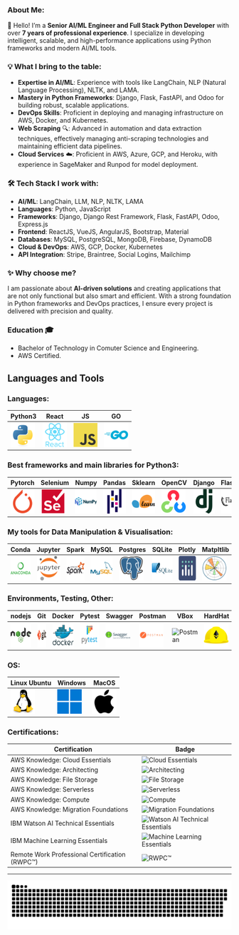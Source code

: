 
### About Me:    
👋 Hello!
I’m a **Senior AI/ML Engineer and Full Stack Python Developer** with over **7 years of professional experience**. I specialize in developing intelligent, scalable, and high-performance applications using Python frameworks and modern AI/ML tools.


### 💡 What I bring to the table:
- **Expertise in AI/ML**: Experience with tools like LangChain, NLP (Natural Language Processing), NLTK, and LAMA.
- **Mastery in Python Frameworks**: Django, Flask, FastAPI, and Odoo for building robust, scalable applications.
- **DevOps Skills**: Proficient in deploying and managing infrastructure on AWS, Docker, and Kubernetes.
- **Web Scraping** 🔍: Advanced in automation and data extraction techniques, effectively managing anti-scraping technologies and maintaining efficient data pipelines.
- **Cloud Services** ☁️: Proficient in AWS, Azure, GCP, and Heroku, with experience in SageMaker and Runpod for model deployment.

### 🛠 Tech Stack I work with:
- **AI/ML**: LangChain, LLM, NLP, NLTK, LAMA
- **Languages**: Python, JavaScript
- **Frameworks**: Django, Django Rest Framework, Flask, FastAPI, Odoo, Express.js
- **Frontend**: ReactJS, VueJS, AngularJS, Bootstrap, Material
- **Databases**: MySQL, PostgreSQL, MongoDB, Firebase, DynamoDB
- **Cloud & DevOps**: AWS, GCP, Docker, Kubernetes
- **API Integration**: Stripe, Braintree, Social Logins, Mailchimp

### ✨ Why choose me?
I am passionate about **AI-driven solutions** and creating applications that are not only functional but also smart and efficient. With a strong foundation in Python frameworks and DevOps practices, I ensure every project is delivered with precision and quality.

### Education 🎓
- Bachelor of Technology in Comuter Science and Engineering.
- AWS Certified.
                                          


## Languages and Tools 
<div>

### Languages:
| Python3 | React | JS | GO |
|---------|-------|----|----|
| <img src="https://github.com/devicons/devicon/blob/master/icons/python/python-original.svg" title="Python" alt="Python" width="55" height="55"/> | <img src="https://github.com/devicons/devicon/blob/master/icons/react/react-original-wordmark.svg" title="React" alt="React" width="55" height="55"/> | <img src="https://github.com/devicons/devicon/blob/master/icons/javascript/javascript-original.svg" title="JavaScript" alt="JavaScript" width="55" height="55"/> | <img src="https://github.com/devicons/devicon/blob/master/icons/go/go-original-wordmark.svg" title="Go" alt="Go" width="55" height="55"/> |
 

### Best frameworks and main libraries for Python3:

| Pytorch | Selenium | Numpy | Pandas | Sklearn | OpenCV | Django | Flask |
|----------|----------|----------|----------|----------|----------|----------|----------|
|  <img src="https://github.com/devicons/devicon/blob/master/icons/pytorch/pytorch-original.svg" title="Pytorch"  alt="Pytorch" width="55" height="55"/>|  <img src="https://github.com/devicons/devicon/blob/master/icons/selenium/selenium-original.svg" title="Selenium"  alt="Selenium" width="55" height="55"/>|  <img src="https://github.com/devicons/devicon/blob/master/icons/numpy/numpy-original-wordmark.svg" title="Numpy" alt="Numpy" width="55" height="55"/>|  <img src="https://github.com/devicons/devicon/blob/master/icons/pandas/pandas-original.svg" title="Pandas" alt="Pandas" width="55" height="55"/>|  <img src="https://github.com/devicons/devicon/blob/master/icons/scikitlearn/scikitlearn-original.svg" title="sklearn" alt="sklearn" width="55" height="55"/>| <img src="https://github.com/devicons/devicon/blob/master/icons/opencv/opencv-original.svg" title="mpl" alt="mpl" width="55" height="55"/>| <img src="https://github.com/devicons/devicon/blob/master/icons/django/django-plain.svg" title="mpl" alt="mpl" width="55" height="55"/>| <img src="https://github.com/devicons/devicon/blob/master/icons/flask/flask-original-wordmark.svg" title="mpl" alt="mpl" width="55" height="55"/>|



### My tools for Data Manipulation & Visualisation:

| Conda | Jupyter | Spark | MySQL | Postgres | SQLite | Plotly | Matpltlib |
|----------|----------|----------|----------|----------|----------|----------|----------|
|<img src="https://github.com/devicons/devicon/blob/master/icons/anaconda/anaconda-original-wordmark.svg" title="Anaconda" alt="Conda" width="55" height="55"/>|<img src="https://github.com/devicons/devicon/blob/master/icons/jupyter/jupyter-original-wordmark.svg" title="Jupiter" alt="Jupiter" width="55" height="55"/>|<img src="https://github.com/devicons/devicon/blob/master/icons/apachespark/apachespark-original-wordmark.svg" title="Spark" alt="Spark" width="55" height="55"/>|<img src="https://github.com/devicons/devicon/blob/master/icons/mysql/mysql-original-wordmark.svg" title="MySQL" alt="MySQL" width="55" height="55"/>|<img src="https://github.com/devicons/devicon/blob/master/icons/postgresql/postgresql-original.svg" title="pg" alt="pg" width="55" height="55"/>|<img src="https://github.com/devicons/devicon/blob/master/icons/sqlite/sqlite-original-wordmark.svg" title="SQLite" alt="SQLite" width="55" height="55"/>|<img src="https://github.com/devicons/devicon/blob/master/icons/plotly/plotly-original.svg" title="plotly" alt="pltly" width="55" height="55"/> | <img src="https://github.com/devicons/devicon/blob/master/icons/matplotlib/matplotlib-original.svg" title="plotly" alt="pltly" width="55" height="55"/> |

  
### Environments, Testing, Other:

| nodejs | Git | Docker | Pytest | Swagger | Postman | VBox | HardHat |
|----------|----------|----------|----------|----------|----------|----------|----------|
|<img src="https://github.com/devicons/devicon/blob/master/icons/nodejs/nodejs-original-wordmark.svg" title="nodejs" alt="NodeJS" width="55" height="55"/>|<img src="https://github.com/devicons/devicon/blob/master/icons/git/git-original-wordmark.svg" title="Git" alt="Git" width="55" height="55"/>|<img src="https://github.com/devicons/devicon/blob/master/icons/docker/docker-original-wordmark.svg" title="Docker" alt="Docker" width="55" height="55"/>|<img src="https://github.com/devicons/devicon/blob/master/icons/pytest/pytest-original-wordmark.svg" title="pytest" alt="pytest" width="55" height="55"/>|  <img src="https://github.com/devicons/devicon/blob/master/icons/swagger/swagger-original-wordmark.svg" title="Swagger" alt="Swagger" width="55" height="55"/>|  <img src="https://github.com/devicons/devicon/blob/master/icons/postman/postman-original-wordmark.svg" title="Postman" alt="Postman" width="55" height="55"/>|<img src="https://banner2.cleanpng.com/20190501/xvt/kisspng-computer-icons-virtualbox-portable-network-graphic-virtualbox-icon-of-line-style-available-in-svg-5cca247f73f9e3.6112721115567514874751.jpg" title="Postman" alt="Postman" width="55" height="55"/>| <img src="https://github.com/devicons/devicon/blob/master/icons/hardhat/hardhat-original.svg" title="Swagger" alt="Swagger" width="55" height="55"/>|


### OS:

| Linux Ubuntu | Windows | MacOS |
|---------------------------------------------------------------------------------------------------------------------------------------------|--------------------------------------------------------------------------------------------------------------------------------------------------|----------------------------------------------------------------------------------------------------------------------------------------------------------------------------|
| <img src="https://github.com/devicons/devicon/blob/master/icons/linux/linux-original.svg" title="Linux" alt="Linux" width="55" height="55"/> | <img src="https://github.com/devicons/devicon/blob/master/icons/windows11/windows11-original.svg" title="Ubuntu" alt="Ubuntu" width="55" height="55"/> | <img src="https://github.com/devicons/devicon/blob/master/icons/apple/apple-original.svg" title="Linux" alt="Linux" width="55" height="55"/> |

### Certifications:

| Certification                               | Badge                                                                                                                       |
|--------------------------------------------|-----------------------------------------------------------------------------------------------------------------------------|
| AWS Knowledge: Cloud Essentials            | ![Cloud Essentials](https://images.credly.com/size/340x340/images/ec621e2a-c8f0-4459-806c-ae11829d372a/image.png)            |
| AWS Knowledge: Architecting                | ![Architecting](https://images.credly.com/size/340x340/images/519a6dba-f145-4c1a-85a2-1d173d6898d9/image.png)                |
| AWS Knowledge: File Storage                | ![File Storage](https://images.credly.com/size/340x340/images/a894153e-1762-4870-83b9-150ff294d7fb/image.png)                |
| AWS Knowledge: Serverless                  | ![Serverless](https://images.credly.com/size/340x340/images/e07c6cc4-b737-4d7e-8ce8-66b6b7a60367/image.png)                  |
| AWS Knowledge: Compute                     | ![Compute](https://images.credly.com/size/340x340/images/eba18772-5ecf-471b-b8af-dda79815b544/image.png)                    |
| AWS Knowledge: Migration Foundations       | ![Migration Foundations](https://images.credly.com/size/340x340/images/4163dc96-eec3-49c2-87b3-6a98172e160c/image.png)       |
| IBM Watson AI Technical Essentials         | ![Watson AI Technical Essentials](https://images.credly.com/size/340x340/images/23fa4f52-49e4-4a85-b09e-66d0973e808b/image.png) |
| IBM Machine Learning Essentials            | ![Machine Learning Essentials](https://images.credly.com/size/340x340/images/45818c5e-a481-47f6-9958-9ad52f2846c4/image.png) |
| Remote Work Professional Certification (RWPC™) | ![RWPC™](https://images.credly.com/size/340x340/images/df29b119-1643-44db-8397-82aa4eea8ade/blob)                            |


---

<p align="center">
 <img width="1000" src="assets/github-snake.svg" alt="snake"/>
</p></div>
